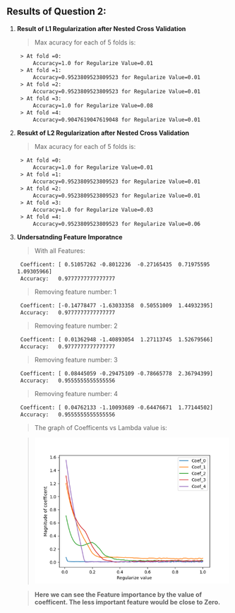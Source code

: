 ## Results of Question 2: 

1. **Result of L1 Regularization after Nested Cross Validation**

    > Max acuracy for each of 5 folds is:

        > At fold =0:
            Accuracy=1.0 for Regularize Value=0.01
        > At fold =1:
            Accuracy=0.9523809523809523 for Regularize Value=0.01
        > At fold =2:
            Accuracy=0.9523809523809523 for Regularize Value=0.01
        > At fold =3:
            Accuracy=1.0 for Regularize Value=0.08
        > At fold =4:
            Accuracy=0.9047619047619048 for Regularize Value=0.01
        
2. **Resukt of L2 Regularization after Nested Cross Validation**

    > Max acuracy for each of 5 folds is:

        > At fold =0:
            Accuracy=1.0 for Regularize Value=0.01
        > At fold =1:
            Accuracy=0.9523809523809523 for Regularize Value=0.01
        > At fold =2:
            Accuracy=0.9523809523809523 for Regularize Value=0.01
        > At fold =3:
            Accuracy=1.0 for Regularize Value=0.03
        > At fold =4:
            Accuracy=0.9523809523809523 for Regularize Value=0.06
        

3. **Undersatnding Feature Imporatnce**

    > With all Features:

        Coefficent: [ 0.51057262 -0.8012236  -0.27165435  0.71975595  1.09305966]
        Accuracy:   0.9777777777777777

    > Removing feature number: 1

        Coefficent: [-0.14778477 -1.63033358  0.50551009  1.44932395]
        Accuracy:   0.9777777777777777

    > Removing feature number: 2

        Coefficent: [ 0.01362948 -1.40893054  1.27113745  1.52679566]
        Accuracy:   0.9777777777777777

    > Removing feature number: 3

        Coefficent: [ 0.08445059 -0.29475109 -0.78665778  2.36794399]
        Accuracy:   0.9555555555555556

    > Removing feature number: 4
    
        Coefficent: [ 0.04762133 -1.10093689 -0.64476671  1.77144502]
        Accuracy:   0.9555555555555556  
    
    > The graph of Coefficents vs Lambda value is: 

    >!['L1 Graph'](q2.png)
    
    > **Here we can see the Feature importance by the value of coefficent. The less important feature would be close to Zero.**        